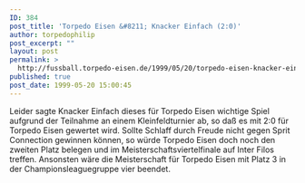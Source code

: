 ```yaml
---
ID: 384
post_title: 'Torpedo Eisen &#8211; Knacker Einfach (2:0)'
author: torpedophilip
post_excerpt: ""
layout: post
permalink: >
  http://fussball.torpedo-eisen.de/1999/05/20/torpedo-eisen-knacker-einfach-20/
published: true
post_date: 1999-05-20 15:00:45
---
```

Leider sagte Knacker Einfach dieses für Torpedo Eisen wichtige Spiel aufgrund der Teilnahme an einem Kleinfeldturnier ab, so daß es mit 2:0 für Torpedo Eisen gewertet wird. Sollte Schlaff durch Freude nicht gegen Sprit Connection gewinnen können, so würde Torpedo Eisen doch noch den zweiten Platz belegen und im Meisterschaftsviertelfinale auf Inter Filos treffen. Ansonsten wäre die Meisterschaft für Torpedo Eisen mit Platz 3 in der Championsleaguegruppe vier beendet.
